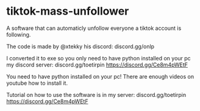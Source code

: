 # tiktok-mass-unfollower
A software that can automaticly unfollow everyone a tiktok account is following.

The code is made by @xtekky
his discord: discord.gg/onlp

I converted it to exe so you only need to have python installed on your pc
my discord server: discord.gg/toetirpin 
                   https://discord.gg/Ce8m4pWEtF

You need to have python installed on your pc!
There are enough videos on youtube how to install it.

Tutorial on how to use the software is in my server:
                     discord.gg/toetirpin 
                   https://discord.gg/Ce8m4pWEtF


